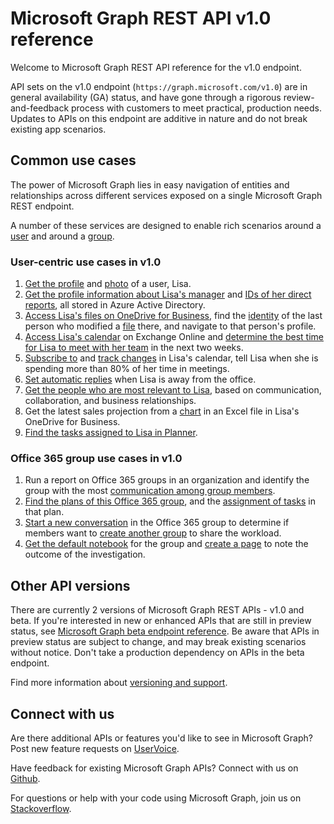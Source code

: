 # Microsoft Graph REST API v1.0 reference

Welcome to Microsoft Graph REST API reference for the v1.0 endpoint. 

API sets on the v1.0 endpoint (`https://graph.microsoft.com/v1.0`) are in general availability (GA) status, and have gone through a rigorous review-and-feedback process with customers to meet practical, production needs. Updates to APIs on this endpoint are additive in nature and do not break existing app scenarios. 

## Common use cases

The power of Microsoft Graph lies in easy navigation of entities and relationships across different services exposed on a single Microsoft Graph REST endpoint. 

A number of these services are designed to enable rich scenarios around a [user](../api-reference/v1.0/resources/user.md) and around a [group](../api-reference/v1.0/resources/group.md). 

### User-centric use cases in v1.0

1. [Get the profile](../api-reference/v1.0/api/user_get.md) and [photo](../api-reference/v1.0/resources/profilephoto.md) of a user, Lisa.
2. [Get the profile information about Lisa's manager](../api-reference/v1.0/api/user_list_manager.md) and [IDs of her direct reports](../api-reference/v1.0/api/user_list_directreports.md), all stored in Azure Active Directory.
3. [Access Lisa's files on OneDrive for Business](../api-reference/v1.0/api/driveitem_list_children.md), find the [identity](../api-reference/v1.0/resources/identityset.md) of the last person who modified a [file](../api-reference/v1.0/resources/driveitem.md) there, and navigate to that person's profile.
4. [Access Lisa's calendar](../api-reference/v1.0/api/calendar_get.md) on Exchange Online and [determine the best time for Lisa to meet with her team](../api-reference/v1.0/api/user_findmeetingtimes.md) in the next two weeks.
5. [Subscribe to](../api-reference/v1.0/api/subscription_post_subscriptions.md) and [track changes](../api-reference/v1.0/api/event_delta.md) in Lisa's calendar, tell Lisa when she is spending more than 80% of her time in meetings.
6. [Set automatic replies](../api-reference/v1.0/api/user_update_mailboxsettings.md#example) when Lisa is away from the office.
7. [Get the people who are most relevant to Lisa](../api-reference/v1.0/api/person_get.md), based on communication, collaboration, and business relationships.
8. Get the latest sales projection from a [chart](../api-reference/v1.0/resources/chart.md) in an Excel file in Lisa's OneDrive for Business.
9. [Find the tasks assigned to Lisa in Planner](../api-reference/v1.0/api/planneruser_list_tasks.md).

### Office 365 group use cases in v1.0

1. Run a report on Office 365 groups in an organization and identify the group with the most [communication among group members](../api-reference/v1.0/api/reportroot_getoffice365groupsactivitycounts.md).
2. [Find the plans of this Office 365 group](../api-reference/v1.0/api/plannergroup_list_plans.md), and the [assignment of tasks](../api-reference/v1.0/resources/plannerassignments.md) in that plan.
3. [Start a new conversation](../api-reference/v1.0/api/group_post_conversations.md) in the Office 365 group to determine if members want to [create another group](../api-reference/v1.0/api/group_post_groups.md) to share the workload.
4. [Get the default notebook](../api-reference/v1.0/api/notebook_get.md) for the group and [create a page](../api-reference/v1.0/api/section_post_pages.md) to note the outcome of the investigation.

## Other API versions
There are currently 2 versions of Microsoft Graph REST APIs - v1.0 and beta.
If you're interested in new or enhanced APIs that are still in preview status, see [Microsoft Graph beta endpoint reference](../api-reference/beta/beta-overview.md). Be aware that APIs in preview status are subject to change, and may break existing scenarios without notice. Don't take a production dependency on APIs in the beta endpoint. 

Find more information about [versioning and support](versioning_and_support.md).

## Connect with us
Are there additional APIs or features you'd like to see in Microsoft Graph? Post new feature requests on [UserVoice](https://officespdev.uservoice.com/forums/224641-general/filters/new?category_id=101632). 

Have feedback for existing Microsoft Graph APIs? Connect with us on [Github](https://github.com/microsoftgraph/microsoft-graph-docs/issues). 

For questions or help with your code using Microsoft Graph, join us on [Stackoverflow](https://stackoverflow.com/questions/tagged/microsoftgraph).



